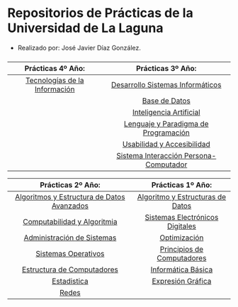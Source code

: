 # Repositorios de Prácticas de la Universidad de La Laguna

- Realizado por: José Javier Díaz González.

###

<div align="center">

|                         **Prácticas 4º Año:**                         	|                              **Prácticas 3º Año:**                              	|
|:---------------------------------------------------------------------:	|:-------------------------------------------------------------------------------:	|
| [Tecnologías de la Información](https://github.com/javiidiazglez/TIO) 	|     [Desarrollo Sistemas Informáticos](https://github.com/javiidiazglez/DSI)    	|
|                                                                       	|              [Base de Datos](https://github.com/javiidiazglez/BDD)              	|
|                                                                       	|          [Inteligencia Artificial](https://github.com/javiidiazglez/IA)         	|
|                                                                       	|   [Lenguaje y Paradigma de Programación](https://github.com/javiidiazglez/LPP)  	|
|                                                                       	|        [Usabilidad y Accesibilidad](https://github.com/javiidiazglez/UyA)       	|
|                                                                       	| [Sistema Interacción Persona-Computador](https://github.com/javiidiazglez/SIPC) 	|

|                                 **Prácticas 2º Año:**                                	|                           **Prácticas 1º Año:**                           	|
|:------------------------------------------------------------------------------------:	|:-------------------------------------------------------------------------:	|
| [Algoritmos y Estructura de Datos Avanzados](https://github.com/javiidiazglez/AyEDA) 	| [Algoritmo y Estructuras de Datos](https://github.com/javiidiazglez/AyED) 	|
|          [Computabilidad y Algoritmia](https://github.com/javiidiazglez/CyA)         	|  [Sistemas Electrónicos Digitales](https://github.com/javiidiazglez/SED)  	|
|           [Administración de Sistemas](https://github.com/javiidiazglez/AS)          	|       [Optimización](https://github.com/javiidiazglez/Optimizacion)       	|
|              [Sistemas Operativos](https://github.com/javiidiazglez/SO)              	|     [Principios de Computadores](https://github.com/javiidiazglez/PC)     	|
|           [Estructura de Computadores](https://github.com/javiidiazglez/EC)          	|         [Informática Básica](https://github.com/javiidiazglez/IB)         	|
|              [Estadistica](https://github.com/javiidiazglez/Estadistica)             	|  [Expresión Gráfica](https://github.com/javiidiazglez/Expresion-Grafica)  	|
|                    [Redes](https://github.com/javiidiazglez/Redes)                   	|                                                                           	|

</div>